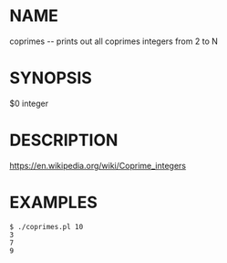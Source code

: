# NAME
  coprimes -- prints out all coprimes integers from 2 to N

# SYNOPSIS
  $0 integer

# DESCRIPTION
  https://en.wikipedia.org/wiki/Coprime_integers

# EXAMPLES
```
$ ./coprimes.pl 10
3
7
9
```
